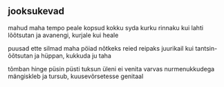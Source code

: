 ## jooksukevad
mahud maha
tempo peale
kopsud kokku
syda kurku
rinnaku kui lahti lõõtsutan
ja avanengi, kurjale kui heale
 
puusad ette
silmad maha
pöiad nõtkeks
reied reipaks 
juurikail kui tantsin-õõtsutan
ja hüppan, kukkuda ju taha

tõmban hinge
püsin püsti
tuksun üleni
ei venita
varvas nurmenukkudega mängiskleb
ja tursub, kuusevõrsetesse genitaal 
